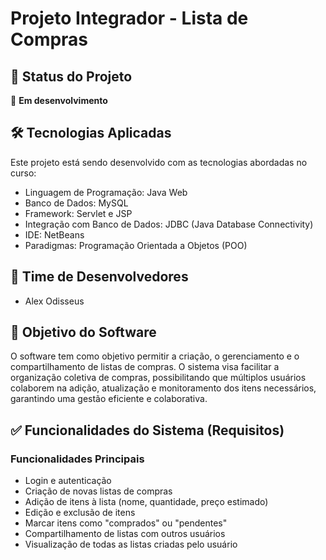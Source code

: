 # Projeto Integrador - Lista de Compras

## 📌 Status do Projeto
🚧 **Em desenvolvimento**

## 🛠️ Tecnologias Aplicadas
Este projeto está sendo desenvolvido com as tecnologias abordadas no curso:
- Linguagem de Programação: Java Web
- Banco de Dados: MySQL
- Framework: Servlet e JSP
- Integração com Banco de Dados: JDBC (Java Database Connectivity)
- IDE: NetBeans
- Paradigmas: Programação Orientada a Objetos (POO)


## 👥 Time de Desenvolvedores
- Alex Odisseus

## 🎯 Objetivo do Software
O software tem como objetivo permitir a criação, o gerenciamento e o compartilhamento de listas de compras. O sistema visa facilitar a organização coletiva de compras, possibilitando que múltiplos usuários colaborem na adição, atualização e monitoramento dos itens necessários, garantindo uma gestão eficiente e colaborativa.

## ✅ Funcionalidades do Sistema (Requisitos)

### Funcionalidades Principais

- Login e autenticação
- Criação de novas listas de compras
- Adição de itens à lista (nome, quantidade, preço estimado)
- Edição e exclusão de itens
- Marcar itens como "comprados" ou "pendentes"
- Compartilhamento de listas com outros usuários
- Visualização de todas as listas criadas pelo usuário

